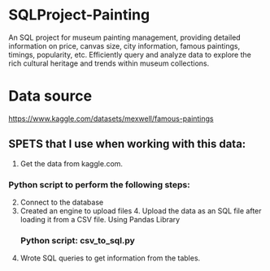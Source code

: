 # SQLProject-Painting
An SQL project for museum painting management, providing detailed information on price, canvas size, city information, famous paintings, timings, popularity, etc. Efficiently query and analyze data to explore the rich cultural heritage and trends within museum collections.

# Data source
https://www.kaggle.com/datasets/mexwell/famous-paintings

## SPETS that I use when working with this data:
1. Get the data from kaggle.com.
### Python script to perform the following steps:
2. Connect to the database 
3. Created an engine to upload files
4. Upload the data as an SQL file after loading it from a CSV file. Using Pandas Library
   ### Python script: csv_to_sql.py
5. Wrote SQL queries to get information from the tables.

